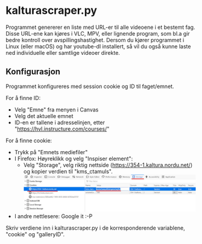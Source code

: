 # kalturascraper.py

Programmet genererer en liste med URL-er til alle videoene i et bestemt fag. Disse URL-ene kan kjøres i VLC, MPV, eller lignende program, som bl.a gir bedre kontroll over avspillingshastighet. 
Dersom du kjører programmet i Linux (eller macOS) og har youtube-dl installert, så vil du også kunne laste ned individuelle eller samtlige videoer direkte. 

## Konfigurasjon
Programmet konfigureres med session cookie og ID til faget/emnet. 

For å finne ID:
- Velg "Emne" fra menyen i Canvas
- Velg det aktuelle emnet
- ID-en er tallene i adresselinjen, etter "https://hvl.instructure.com/courses/" 

For å finne cookie: 
- Trykk på "Emnets mediefiler"
- I Firefox: Høyreklikk og velg "Inspiser element":
  - Velg "Storage", velg riktig nettside (https://354-1.kaltura.nordu.net/) og kopier verdien til "kms_ctamuls". 
<img src="cookies.jpg" width="600"></img>
- I andre nettlesere: Google it :-P 

Skriv verdiene inn i kalturascraper.py i de korresponderende variablene, "cookie" og "galleryID". 
